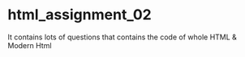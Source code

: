 # html_assignment_02
It contains lots of questions that contains the code of whole HTML &amp; Modern Html 
